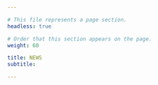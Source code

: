 ```yaml
---

# This file represents a page section.
headless: true

# Order that this section appears on the page.
weight: 60

title: NEWS
subtitle:

---
```

